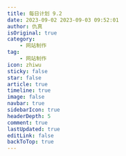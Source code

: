```yaml
---
title: 每日计划 9.2
date: 2023-09-02 2023-09-03 09:52:01
author: 仇真
isOriginal: true
category: 
    - 网站制作
tag:
    - 网站制作
icon: zhiwu
sticky: false
star: false
article: true
timeline: true
image: false
navbar: true
sidebarIcon: true
headerDepth: 5
comment: true
lastUpdated: true
editLink: false
backToTop: true
---
```


